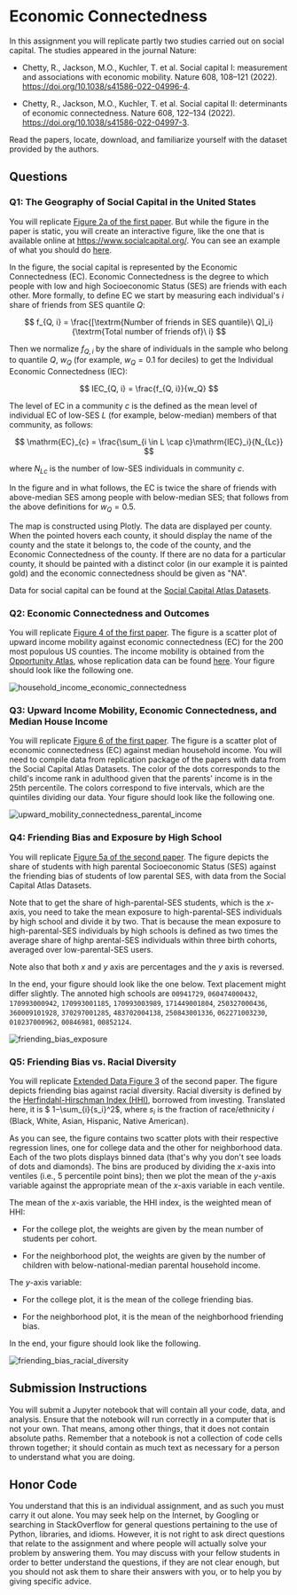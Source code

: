 # Economic Connectedness

In this assignment you will replicate partly two studies carried out on social capital. The studies appeared in the journal Nature:

* Chetty, R., Jackson, M.O., Kuchler, T. et al. Social capital I: measurement and associations with economic mobility. Nature 608, 108–121 (2022). https://doi.org/10.1038/s41586-022-04996-4.

* Chetty, R., Jackson, M.O., Kuchler, T. et al. Social capital II: determinants of economic connectedness. Nature 608, 122–134 (2022). https://doi.org/10.1038/s41586-022-04997-3.

Read the papers, locate, download, and familiarize yourself with the dataset provided by the authors. 

## Questions

### Q1: The Geography of Social Capital in the United States

You will replicate [Figure 2a of the first paper](https://www.nature.com/articles/s41586-022-04996-4/figures/2). But while the figure in the paper is static, you will create an interactive figure, like the one that is available online at https://www.socialcapital.org/. You can see an example of what you should do [here](economic_connectedness_zip.html).

In the figure, the social capital is represented by the Economic Connectedness (EC). Economic Connectedness is the degree to which people with low and high Socioeconomic Status (SES) are friends with each other. More formally, to define EC we start by measuring each individual's $i$ share of friends from SES quantile $Q$:

$$ f_{Q, i} = \frac{[\textrm{Number of friends in SES quantile}\ Q]_i}{\textrm{Total number of friends of}\ i} $$

Then we normalize $f_{Q,i}$ by the share of individuals in the sample who belong to quantile $Q$, $w_Q$ (for example, $w_Q = 0.1$ for deciles) to get the Individual Economic Connectedness (IEC):

$$ IEC_{Q, i} = \frac{f_{Q, i}}{w_Q} $$

The level of EC in a community $c$ is the defined as the mean level of individual EC of low-SES $L$ (for example, below-median) members of that community, as follows:

$$ \mathrm{EC}_{c} = \frac{\sum_{i \in L \cap c}\mathrm{IEC}_i}{N_{Lc}} $$

where $N_{Lc}$ is the number of low-SES individuals in community $c$.

In the figure and in what follows, the EC is twice the share of friends with above-median SES among people with below-median SES; that follows from the above definitions for $w_Q = 0.5$.

The map is constructed using Plotly. The data are displayed per county. When the pointed hovers each county, it should display the name of the county and the state it belongs to, the code of the county, and the Economic Connectedness of the county. If there are no data for a particular county, it should be painted with a distinct color (in our example it is painted gold) and the economic connectedness should be given as "NA".

Data for social capital can be found at the [Social Capital Atlas Datasets](https://data.humdata.org/dataset/social-capital-atlas).

### Q2: Economic Connectedness and Outcomes

You will replicate [Figure 4 of the first paper](nature.com/articles/s41586-022-04996-4/figures/4). The figure is a scatter plot of upward income mobility against economic connectedness (EC) for the 200 most populous US counties. The income mobility is obtained from the [Opportunity Atlas](https://www.nber.org/papers/w25147), whose replication data can be found [here](https://dataverse.harvard.edu/dataset.xhtml?persistentId=doi:10.7910/DVN/NKCQM1). Your figure should look like the following one.

![household_income_economic_connectedness](https://github.com/CodeNinjaTech/Economic-Connectedness-Analysis/assets/143879796/675bb9ab-b3a6-4a26-8d1c-9be13eb6780b)

### Q3: Upward Income Mobility, Economic Connectedness, and Median House Income

You will replicate [Figure 6 of the first paper](https://www.nature.com/articles/s41586-022-04996-4/figures/6). The figure is a scatter plot of economic connectedness (EC) against median household income. You will need to compile data from replication package of the papers with data from the Social Capital Atlas Datasets. The color of the dots corresponds to the child's income rank in adulthood given that the parents' income is in the 25th percentile. The colors correspond to five intervals, which are the quintiles dividing our data. Your figure should look like the following one.

![upward_mobility_connectedness_parental_income](https://github.com/CodeNinjaTech/Economic-Connectedness-Analysis/assets/143879796/542539a1-e32d-486c-a73c-e45f16fdfdb4)

### Q4: Friending Bias and Exposure by High School

You will replicate [Figure 5a of the second paper](https://www.nature.com/articles/s41586-022-04997-3/figures/5). The figure depicts the share of students with high parental Socioeconomic Status (SES) against the friending bias of students of low parental SES, with data from the Social Capital Atlas Datasets. 

Note that to get the share of high-parental-SES students, which is the $x$-axis, you need to take the mean exposure to high-parental-SES individuals by high school and divide it by two. That is because the mean exposure to high-parental-SES individuals by high schools is defined as two times the average share of highp arental-SES individuals within three birth cohorts, averaged over low-parental-SES users.

Note also that both $x$ and $y$ axis are percentages and the $y$ axis is reversed.

In the end, your figure should look like the one below. Text placement might differ slightly. The annoted high schools are `00941729`, `060474000432`, `170993000942`, `170993001185`, `170993003989`, `171449001804`, `250327000436`, `360009101928`, `370297001285`, `483702004138`, `250843001336`, `062271003230`, `010237000962`, `00846981`, `00852124`.

![friending_bias_exposure](https://github.com/CodeNinjaTech/Economic-Connectedness-Analysis/assets/143879796/749d5eb2-1ab1-4e65-b085-7bb4bbe6021c)

### Q5: Friending Bias vs. Racial Diversity

You will replicate [Extended Data Figure 3](https://www.nature.com/articles/s41586-022-04997-3/figures/9) of the second paper. The figure depicts friending bias against racial diversity. Racial diversity is defined by the [Herfindahl-Hirschman Index (HHI)](https://en.wikipedia.org/wiki/Herfindahl%E2%80%93Hirschman_index), borrowed from investing. Translated here, it is $ 1−\sum_{i}{s_i}^2$, where $s_i$ is the fraction of race/ethnicity $i$ (Black, White, Asian, Hispanic, Native American).

As you can see, the figure contains two scatter plots with their respective regression lines, one for college data and the other for neighborhood data. Each of the two plots displays binned data (that's why you don't see loads of dots and diamonds). The bins are produced by dividing the $x$-axis into ventiles (i.e., 5 percentile point bins); then we plot the mean of the $y$-axis variable against the appropriate mean of the $x$-axis variable in each ventile. 

The mean of the $x$-axis variable, the HHI index, is the weighted mean of HHI:

* For the college plot, the weights are given by the mean number of students per cohort.

* For the neighborhood plot, the weights are given by the number of children with below-national-median parental household income.

The $y$-axis variable:

* For the college plot, it is the mean of the college friending bias.

* For the neighborhood plot, it is the mean of the neighborhood friending bias.

In the end, your figure should look like the following.

![friending_bias_racial_diversity](https://github.com/CodeNinjaTech/Economic-Connectedness-Analysis/assets/143879796/1d5c7f35-a898-4240-866e-2a1840fad7c4)

## Submission Instructions

You will submit a Jupyter notebook that will contain all your code, data, and analysis. Ensure that the notebook will run correctly in a computer that is not your own. That means, among other things, that it does not contain absolute paths. Remember that a notebook is not a collection of code cells thrown together; it should contain as much text as necessary for a person to understand what you are doing.

## Honor Code

You understand that this is an individual assignment, and as such you must carry it out alone. You may seek help on the Internet, by Googling or searching in StackOverflow for general questions pertaining to the use of Python,  libraries, and idioms. However, it is not right to ask direct questions that relate to the assignment and where people will actually solve your problem by answering them. You may discuss with your fellow students in order to better understand the questions, if they are not clear enough, but you should not ask them to share their answers with you, or to help you by giving specific advice.
